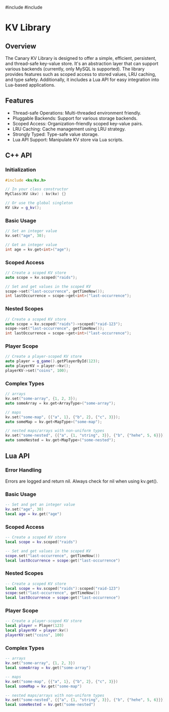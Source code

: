 #include <thread>
#include <map>
# KV Library

## Overview

The Canary KV Library is designed to offer a simple, efficient, persistent, and thread-safe key-value store. It's an abstraction layer that can support various backends (currently, only MySQL is supported). The library provides features such as scoped access to stored values, LRU caching, and type safety. Additionally, it includes a Lua API for easy integration into Lua-based applications.

## Features

- Thread-safe Operations: Multi-threaded environment friendly.
- Pluggable Backends: Support for various storage backends.
- Scoped Access: Organization-friendly scoped key-value pairs.
- LRU Caching: Cache management using LRU strategy.
- Strongly Typed: Type-safe value storage.
- Lua API Support: Manipulate KV store via Lua scripts.

## C++ API

### Initialization

```cpp
#include <kv/kv.h>

// In your class constructor
MyClass(KV &kv) : kv(kv) {}

// Or use the global singleton
KV &kv = g_kv();
```

### Basic Usage

```cpp
// Set an integer value
kv.set("age", 30);

// Get an integer value
int age = kv.get<int>("age");
```

### Scoped Access

```cpp
// Create a scoped KV store
auto scope = kv.scoped("raids");

// Set and get values in the scoped KV
scope->set("last-occurrence", getTimeNow());
int lastOccurrence = scope->get<int>("last-occurrence");
```

### Nested Scopes

```cpp
// Create a scoped KV store
auto scope = kv.scoped("raids")->scoped("raid-123");
scope->set("last-occurrence", getTimeNow());
int lastOccurrence = scope->get<int>("last-occurrence");
```

### Player Scope

```cpp
// Create a player-scoped KV store
auto player = g_game().getPlayerById(123);
auto playerKV = player->kv();
playerKV->set("coins", 100);
```

### Complex Types

```cpp
// arrays
kv.set("some-array", {1, 2, 3});
auto someArray = kv.get<ArrayType>("some-array");

// maps
kv.set("some-map", {{"a", 1}, {"b", 2}, {"c", 3}});
auto someMap = kv.get<MapType>("some-map");

// nested maps/arrays with non-uniform types
kv.set("some-nested", {{"a", {1, "string", 3}}, {"b", {"hehe", 5, 6}}});
auto someNested = kv.get<MapType>("some-nested");
```

## Lua API

### Error Handling

Errors are logged and return nil. Always check for nil when using kv.get().

### Basic Usage

```lua
-- Set and get an integer value
kv.set("age", 30)
local age = kv.get("age")
```

### Scoped Access

```lua
-- Create a scoped KV store
local scope = kv.scoped("raids")

-- Set and get values in the scoped KV
scope.set("last-occurrence", getTimeNow())
local lastOccurrence = scope:get("last-occurrence")
```

### Nested Scopes

```lua
-- Create a scoped KV store
local scope = kv.scoped("raids"):scoped("raid-123")
scope:set("last-occurrence", getTimeNow())
local lastOccurrence = scope:get("last-occurrence")
```

### Player Scope

```lua
-- Create a player-scoped KV store
local player = Player(123)
local playerKV = player:kv()
playerKV:set("coins", 100)
```

### Complex Types

```lua
-- arrays
kv.set("some-array", {1, 2, 3})
local someArray = kv.get("some-array")

-- maps
kv.set("some-map", {{"a", 1}, {"b", 2}, {"c", 3}})
local someMap = kv.get("some-map")

-- nested maps/arrays with non-uniform types
kv.set("some-nested", {{"a", {1, "string", 3}}, {"b", {"hehe", 5, 6}}})
local someNested = kv.get("some-nested")
```
